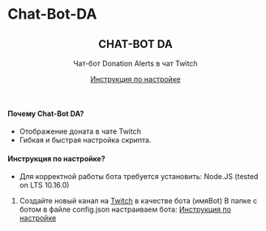 # Chat-Bot-DA

<h2 align="center">
    CHAT-BOT DA
</h2>
<p align="center">
    Чат-бот Donation Alerts в чат Twitch
</p>

<p align="center">
  <a href="https://vk.com/@wpsquad-chat-bot-da-v10">
    Инструкция по настройке
  </a>
  
</p>
</details>
<br>

#### Почему Chat-Bot DA?

* Отображение доната в чате Twitch
* Гибкая и быстрая настройка скрипта.

#### Инструкция по настройке?

* Для корректной работы бота требуется установить: Node.JS (tested on LTS 10.16.0)

1. Создайте новый канал на <a href="https://vk.com/@wpsquad-chat-bot-da-v10">Twitch</a> в качестве бота (имяBot)
В папке с ботом в файле config.json настраиваем бота:
<a href="https://vk.com/@wpsquad-chat-bot-da-v10">Инструкция по настройке

    </tr>
</table>


